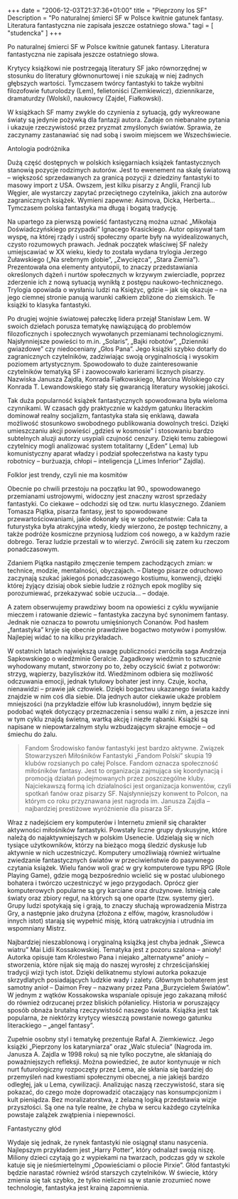 +++
date = "2006-12-03T21:37:36+01:00"
title = "Pieprzony los SF"
Description = "Po naturalnej śmierci SF w Polsce kwitnie gatunek fantasy. Literatura fantastyczna nie zapisała jeszcze ostatniego słowa."
tagi = [ "studencka" ]
+++

Po naturalnej śmierci SF w Polsce kwitnie gatunek fantasy. Literatura fantastyczna nie zapisała jeszcze ostatniego słowa.

Krytycy książkowi nie postrzegają literatury SF jako równorzędnej w stosunku do literatury głównonurtowej i nie szukają w niej żadnych głębszych wartości. Tymczasem twórcy fantastyki to także wybitni filozofowie futurolodzy (Lem), felietoniści (Ziemkiewicz), dziennikarze, dramaturdzy (Wolski), naukowcy (Zajdel, Fiałkowski).

W książkach SF mamy zwykle do czynienia z sytuacją, gdy wykreowane światy są jedynie pożywką dla fantazji autora. Zadaje on niebanalne pytania i ukazuje rzeczywistość przez pryzmat zmyślonych światów. Sprawia, że zaczynamy zastanawiać się nad sobą i swoim miejscem we Wszechświecie.

Antologia podróżnika

Dużą część dostępnych w polskich księgarniach książek fantastycznych stanowią pozycje rodzimych autorów. Jest to ewenement na skalę światową – większość sprzedawanych za granicą pozycji z dziedziny fantastyki to masowy import z USA. Owszem, jest kilku pisarzy z Anglii, Francji lub Węgier, ale wystarczy zapytać przeciętnego czytelnika, jakich zna autorów zagranicznych książek. Wymieni zapewne: Asimova, Dicka, Herberta... Tymczasem polska fantastyka ma długą i bogatą tradycję.

Na upartego za pierwszą powieść fantastyczną można uznać „Mikołaja Doświadczyńskiego przypadki” Ignacego Krasickiego. Autor opisywał tam wyspę, na której rządy i ustrój społeczny oparte były na wyidealizowanych, czysto rozumowych prawach. Jednak początek właściwej SF należy umiejscawiać w XX wieku, kiedy to została wydana trylogia Jerzego Żuławskiego („Na srebrnym globie”, „Zwycięzca”, „Stara Ziemia”). Prezentowała ona elementy antyutopii, to znaczy przedstawiania określonych dążeń i nurtów społecznych w krzywym zwierciadle, poprzez zderzenie ich z nową sytuacją wynikłą z postępu naukowo-technicznego. Trylogia opowiada o wysłaniu ludzi na Księżyc, gdzie – jak się okazuje – na jego ciemnej stronie panują warunki całkiem zbliżone do ziemskich. Te książki to klasyka fantastyki.

Po drugiej wojnie światowej pałeczkę lidera przejął Stanisław Lem. W swoich dziełach porusza tematykę nawiązującą do problemów filozoficznych i społecznych wywołanych przemianami technologicznymi. Najsłynniejsze powieści to m.in. „Solaris”, „Bajki robotów”, „Dzienniki gwiazdowe” czy niedoceniany „Głos Pana”. Jego książki szybko dotarły do zagranicznych czytelników, zadziwiając swoją oryginalnością i wysokim poziomem artystycznym. Spowodowało to duże zainteresowanie czytelników tematyką SF i zaowocowało karierami licznych pisarzy. Nazwiska Janusza Zajdla, Konrada Fiałkowskiego, Marcina Wolskiego czy Konrada T. Lewandowskiego stały się gwarancją literatury wysokiej jakości.

Tak duża popularność książek fantastycznych spowodowana była wieloma czynnikami. W czasach gdy praktycznie w każdym gatunku literackim dominował realny socjalizm, fantastyka stała się enklawą, dawała możliwość stosunkowo swobodnego publikowania dowolnych treści. Dzięki umieszczaniu akcji powieści „gdzieś w kosmosie” i stosowaniu bardzo subtelnych aluzji autorzy usypiali czujność cenzury. Dzięki temu zabiegowi czytelnicy mogli analizować system totalitarny („Eden” Lema) lub komunistyczny aparat władzy i podział społeczeństwa na kasty typu robotnicy – burżuazja, chłopi – inteligencja („Limes Inferior” Zajdla).

Folklor jest trendy, czyli nie ma kosmitów

Obecnie po chwili przestoju na początku lat 90., spowodowanego przemianami ustrojowymi, widoczny jest znaczny wzrost sprzedaży fantastyki. Co ciekawe – odchodzi się od tzw. nurtu klasycznego. Zdaniem Tomasza Piątka, pisarza fantasy, jest to spowodowane przewartościowaniami, jakie dokonały się w społeczeństwie: Cała ta futurystyka była atrakcyjna wtedy, kiedy wierzono, że postęp techniczny, a także podróże kosmiczne przyniosą ludziom coś nowego, a w każdym razie dobrego. Teraz ludzie przestali w to wierzyć. Zwrócili się zatem ku rzeczom ponadczasowym.

Zdaniem Piątka nastąpiło zmęczenie tempem zachodzących zmian: w technice, modzie, mentalności, obyczajach. – Dlatego pisarze odruchowo zaczynają szukać jakiegoś ponadczasowego kostiumu, konwencji, dzięki której żyjący dzisiaj obok siebie ludzie z różnych epok mogliby się porozumiewać, przekazywać sobie uczucia... – dodaje.

A zatem obserwujemy prawdziwy boom na opowieści z cyklu wywijanie mieczem i ratowanie dziewic – fantastyka zaczyna być synonimem fantasy. Jednak nie oznacza to powrotu umięśnionych Conanów. Pod hasłem „fantastyka” kryje się obecnie prawdziwe bogactwo motywów i pomysłów. Najlepiej widać to na kilku przykładach.

W ostatnich latach największą uwagę publiczności zwróciła saga Andrzeja Sapkowskiego o wiedźminie Geralcie. Zagadkowy wiedźmin to sztucznie wyhodowany mutant, stworzony po to, żeby oczyścić świat z potworów: strzyg, wąpierzy, bazyliszków itd. Wiedźminom odbiera się możliwość odczuwania emocji, jednak tytułowy bohater jest inny. Czuje, kocha, nienawidzi – prawie jak człowiek. Dzięki bogactwu ukazanego świata każdy znajdzie w nim coś dla siebie. Dla jednych autor ciekawie ukaże problem mniejszości (na przykładzie elfów lub krasnoludów), innym będzie się podobać wątek dotyczący przeznaczenia i sensu walki z nim, a jeszcze inni w tym cyklu znajdą świetną, wartką akcję i niezłe rąbanki. Książki są napisane w niepowtarzalnym stylu wzbudzającym skrajne emocje – od śmiechu do żalu.

> Fandom
> Środowisko fanów fantastyki jest bardzo aktywne. Związek Stowarzyszeń Miłośników Fantastyki „Fandom Polski” skupia 19 klubów rozsianych po całej Polsce. Fandom oznacza społeczność miłośników fantasy. Jest to organizacja zajmująca się koordynacją i promocją działań podejmowanych przez poszczególne kluby. Najciekawszą formą ich działalności jest organizacja konwentów, czyli spotkań fanów oraz pisarzy SF. Najsłynniejszy konwent to Polcon, na którym co roku przyznawana jest nagroda im. Janusza Zajdla – najbardziej prestiżowe wyróżnienie dla pisarza SF.

Wraz z nadejściem ery komputerów i Internetu zmienił się charakter aktywności miłośników fantastyki. Powstały liczne grupy dyskusyjne, które należą do najaktywniejszych w polskim Usenecie. Udzielają się w nich tysiące użytkowników, którzy na bieżąco mogą śledzić dyskusje lub aktywnie w nich uczestniczyć. Komputery umożliwiają również wirtualne zwiedzanie fantastycznych światów w przeciwieństwie do pasywnego czytania książek. Wielu fanów woli grać w gry komputerowe typu RPG (Role Playing Game), gdzie mogą bezpośrednio wcielić się w postać ulubionego bohatera i twórczo uczestniczyć w jego przygodach. Oprócz gier komputerowych popularne są gry karciane oraz drużynowe. Istnieją całe światy oraz zbiory reguł, na których są one oparte (tzw. systemy gier). Grupy ludzi spotykają się i grają, to znaczy słuchają wprowadzenia Mistrza Gry, a następnie jako drużyna (złożona z elfów, magów, krasnoludów i innych istot) starają się wypełnić misję, którą uatrakcyjnia i utrudnia im wspomniany Mistrz.

Najbardziej nieszablonową i oryginalną książką jest chyba jednak „Siewca wiatru” Mai Lidii Kossakowskiej. Tematyka jest z pozoru szalona – anioły! Autorka opisuje tam Królestwo Pana i niejako „alternatywne” anioły – stworzenia, które nijak się mają do naszej wyrosłej z chrześcijańskiej tradycji wizji tych istot. Dzięki delikatnemu stylowi autorka pokazuje skrzydlatych posiadających ludzkie wady i zalety. Głównym bohaterem jest samotny anioł – Daimon Frey – nazwany przez Pana „Burzycielem Światów”. W jednym z wątków Kossakowska wspaniale opisuje jego zakazaną miłość do również odrzucanej przez bliskich półanielicy. Historia w poruszający sposób obnaża brutalną rzeczywistość naszego świata. Książka jest tak popularna, że niektórzy krytycy wieszczą powstanie nowego gatunku literackiego – „angel fantasy”.

Zupełnie osobny styl i tematykę prezentuje Rafał A. Ziemkiewicz. Jego książki „Pieprzony los kataryniarza” oraz „Walc stulecia” (Nagroda im. Janusza A. Zajdla w 1998 roku) są nie tylko poczytne, ale skłaniają do poważniejszych refleksji. Można powiedzieć, że autor kontynuuje w nich nurt futurologiczny rozpoczęty przez Lema, ale skłania się bardziej do przemyśleń nad kwestiami społecznymi obecnej, a nie jakiejś bardzo odległej, jak u Lema, cywilizacji. Analizując naszą rzeczywistość, stara się pokazać, do czego może doprowadzić otaczający nas konsumpcjonizm i kult pieniądza. Bez moralizatorstwa, z żelazną logiką przedstawia wizje przyszłości. Są one na tyle realne, że chyba w sercu każdego czytelnika powstaje zalążek zwątpienia i niepewności.

Fantastyczny głód

Wydaje się jednak, że rynek fantastyki nie osiągnął stanu nasycenia. Najlepszym przykładem jest „Harry Potter”, który odnalazł swoją niszę. Miliony dzieci czytają go z wypiekami na twarzach, podczas gdy w szkole katuje się je nieśmiertelnymi „Opowieściami o pilocie Pirxie”. Głód fantastyki będzie narastać również wśród starszych czytelników. W świecie, który zmienia się tak szybko, że tylko nieliczni są w stanie zrozumieć nowe technologie, fantastyka jest krainą zapomnienia.
